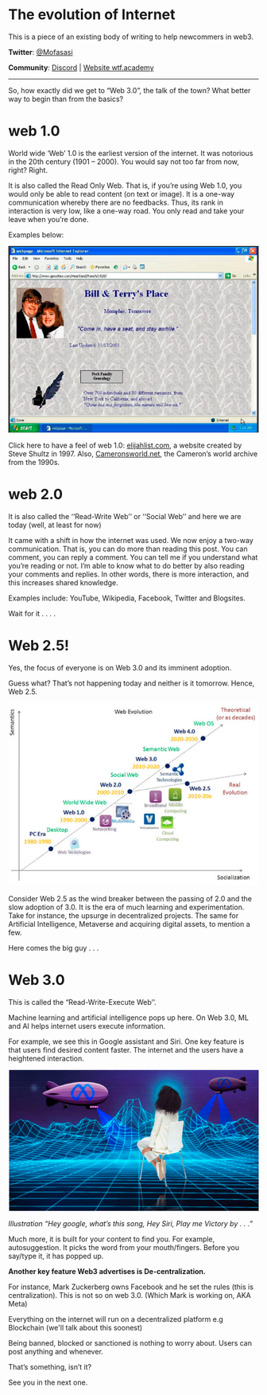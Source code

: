 # The evolution of Internet 

This is a piece of an existing body of writing to help newcommers in web3. 

**Twitter**: [@Mofasasi](https://twitter.com/mofasasi)

**Community**: [Discord](https://discord.gg/eJvFfBE) | [Website wtf.academy](https://wtf.academy)  

-----

So, how exactly did we get to “Web 3.0”, the talk of the town? What better way to begin than from the basics?

# web 1.0

World wide ‘Web’ 1.0 is the earliest version of the internet. It was notorious in the 20th century (1901 – 2000). You would say not too far from now, right? Right.

It is also called the Read Only Web. That is, if you’re using Web 1.0, you would only be able to read content (on text or image). It is a one-way communication whereby there are no feedbacks. Thus, its rank in interaction is very low, like a one-way road. You only read and take your leave when you’re done.

Examples below:

![example of web1](./img/1-1.png)

Click here to have a feel of web 1.0: [elijahlist.com](https://www.elijahlist.com/index.php), a website created by Steve Shultz in 1997. Also, [Cameronsworld.net](https://www.cameronsworld.net/), the Cameron’s world archive from the 1990s.

# web 2.0

It is also called the ‘‘Read-Write Web’’ or ‘‘Social Web’’ and here we are today (well, at least for now)

It came with a shift in how the internet was used. We now enjoy a two-way communication. That is, you can do more than reading this post. You can comment, you can reply a comment. You can tell me if you understand what you’re reading or not. I’m able to know what to do better by also reading your comments and replies. In other words, there is more interaction, and this increases shared knowledge.

Examples include: YouTube, Wikipedia, Facebook, Twitter and Blogsites.

Wait for it . .  . .

# Web 2.5!

Yes, the focus of everyone is on Web 3.0 and its imminent adoption.

Guess what? That’s not happening today and neither is it tomorrow. Hence, Web 2.5.

![example of web2.5](./img/1-2.png)

Consider Web 2.5 as the wind breaker between the passing of 2.0 and the slow adoption of 3.0. It is the era of much learning and experimentation. Take for instance, the upsurge in decentralized projects. The same for Artificial Intelligence, Metaverse and acquiring digital assets, to mention a few.

Here comes the big guy . . .

# Web 3.0

This is called the “Read-Write-Execute Web’’.

Machine learning and artificial intelligence pops up here. On Web 3.0, ML and AI helps internet users execute information.

For example, we see this in Google assistant and Siri. One key feature is that users find desired content faster. The internet and the users have a heightened interaction.

![example of web2.5](./img/1-3.png)

*Illustration “Hey google, what’s this song, Hey Siri, Play me Victory by . . .”*

Much more, it is built for your content to find you. For example, autosuggestion. It picks the word from your mouth/fingers. Before you say/type it, it has popped up.

**Another key feature Web3 advertises is De-centralization.**

For instance, Mark Zuckerberg owns Facebook and he set the rules (this is centralization). This is not so on web 3.0. (Which Mark is working on, AKA Meta)

Everything on the internet will run on a decentralized platform e.g Blockchain (we'll talk about this soonest)

Being banned, blocked or sanctioned is nothing to worry about. Users can post anything and whenever.

That’s something, isn’t it?

See you in the next one. 
